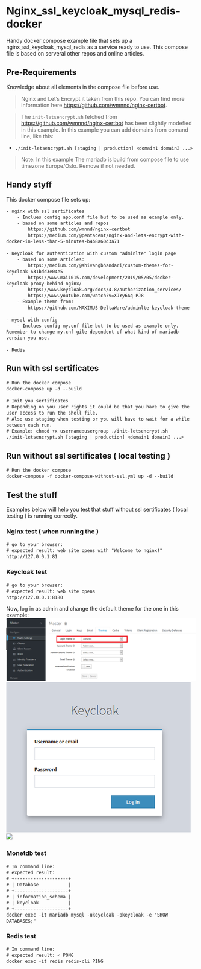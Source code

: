 # Nginx_ssl_keycloak_mysql_redis-docker
Handy docker compose example file that sets up a nginx_ssl_keycloak_mysql_redis as a service ready to use.
This compose file is based on serveral other repos and online articles.

## Pre-Requirements
Knowledge about all elements in the compose file before use.
> Nginx and Let’s Encrypt it taken from this repo. You can find more information here https://github.com/wmnnd/nginx-certbot.

> The `init-letsencrypt.sh` fetched from https://github.com/wmnnd/nginx-certbot has been slightly modefied in this example. 
> In this example you can add domains from comand line, like this:
   
   - `./init-letsencrypt.sh [staging | production] <domain1 domain2 ...> `  

> Note: In this example The mariadb is build from compose file to use timezone Europe/Oslo. Remove if not needed.

## Handy styff
This docker compose file sets up:
    
    - nginx with ssl sertificates
        - Inclues config app.conf file but to be used as example only.
        - based on some articles and repos
            https://github.com/wmnnd/nginx-certbot
            https://medium.com/@pentacent/nginx-and-lets-encrypt-with-docker-in-less-than-5-minutes-b4b8a60d3a71

    - Keycloak for authentication with custom "adminlte" login page
        - based on some articles:
            https://medium.com/@shivangbhandari/custom-themes-for-keycloak-631bdd3e04e5
            https://www.mai1015.com/development/2019/05/05/docker-keycloak-proxy-behind-nginx/
            https://www.keycloak.org/docs/4.8/authorization_services/
            https://www.youtube.com/watch?v=XJYy6Aq-PJ8
        - Example theme from:
            https://github.com/MAXIMUS-DeltaWare/adminlte-keycloak-theme

    - mysql with config
        - Inclues config my.cnf file but to be used as example only. Remember to change my.cnf gile dependent of what kind of mariadb version you use.

    - Redis


## Run with ssl sertificates
```
# Run the docker compose
docker-compose up -d --build

# Init you sertificates
# Depending on you user rights it could be that you have to give the user access to run the shell file.
# Also use staging when testing or you will have to wait for a while between each run.
# Example: chmod +x username:usergroup ./init-letsencrypt.sh
./init-letsencrypt.sh [staging | production] <domain1 domain2 ...>

```

## Run without ssl sertificates ( local testing )
```
# Run the docker compose
docker-compose -f docker-compose-without-ssl.yml up -d --build
```

## Test the stuff
Examples below will help you test that stuff without ssl sertificates ( local testing ) is running correctly.


### Nginx test ( when running the )
```
# go to your browser:
# expected result: web site opens with "Welcome to nginx!"
http://127.0.0.1:81
```

### Keycloak test
```
# go to your browser:
# expected result: web site opens
http://127.0.0.1:8180
```
Now, log in as admin and change the default theme for the one in this example:
[![](screenshots/keycloak_theme_example_01.png)](screenshots/keycloak_theme_example_01.png) [![](screenshots/keycloak_theme_example_02.png)](screenshots/keycloak_theme_example_02.png) [![](screenshots/screen3_sm.png)](screenshots/screen3.png)

### Monetdb test
```
# In command line:
# expected result:
# +--------------------+
# | Database           |
# +--------------------+
# | information_schema |
# | keycloak           |
# +--------------------+
docker exec -it mariadb mysql -ukeycloak -pkeycloak -e "SHOW DATABASES;"
```

### Redis test
```
# In command line:
# expected result: < PONG
docker exec -it redis redis-cli PING

```
